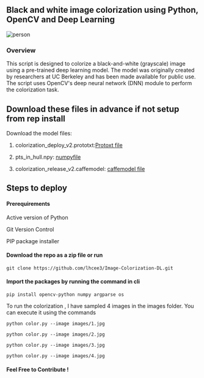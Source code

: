 ## Black and white image colorization using Python, OpenCV and Deep Learning

![person](https://pyimagesearch.com/wp-content/uploads/2019/02/bw_colorization_opencv_robin_williams.jpg)

### Overview
This script is designed to colorize a black-and-white (grayscale) image using a pre-trained deep learning model. 
The model was originally created by researchers at UC Berkeley and has been made available for public use. 
The script uses OpenCV's deep neural network (DNN) module to perform the colorization task.

## Download these files in advance if not setup from rep install

Download the model files:
1. colorization_deploy_v2.prototxt:[Protoxt file](https://github.com/richzhang/colorization/tree/caffe/colorization/models)
  
2. pts_in_hull.npy: [numpyfile](https://github.com/richzhang/colorization/blob/caffe/colorization/resources/pts_in_hull.npy)
  
3. colorization_release_v2.caffemodel: [caffemodel file](https://www.youtube.com/redirect?event=video_description&redir_token=QUFFLUhqa1ZCSF9Kbjl4SXFjWWZiM0FZLV9xVW9iSjBwd3xBQ3Jtc0ttWHBUckdUb01Sd1ZueVJVTzNwd1htM0Y4X3I2OF9IVENyMk5laDVKWlBYWmZ1NjFYU2NJbGczeWp3QU9zS3JGbDJhc3BDa1RiZ1JqNm8zb0VCb0wtOE9KYWprV2ZTRzNYT2lBSVpGLXBucWstUS1kUQ&q=https%3A%2F%2Fwww.dropbox.com%2Fs%2Fdx0qvhhp5hbcx7z%2Fcolorization_release_v2.caffemodel%3Fdl%3D1&v=gAmskBNz_Vc)

## Steps to deploy

#### Prerequirements

Active version of Python

Git Version Control

PIP package installer


#### Download the repo as a zip file or run

`git clone https://github.com/lhcee3/Image-Colorization-DL.git`

#### Import the packages by running the command in cli

`pip install opencv-python numpy argparse os`

To run the colorization , I have sampled 4 images in the images folder.
You can execute it using the commands

`python color.py --image images/1.jpg`

`python color.py --image images/2.jpg`

`python color.py --image images/3.jpg`

`python color.py --image images/4.jpg`

#### Feel Free to Contribute !

